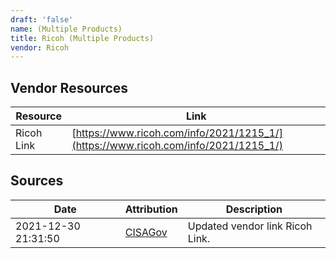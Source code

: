 ```yaml
---
draft: 'false'
name: (Multiple Products)
title: Ricoh (Multiple Products)
vendor: Ricoh
---
```


## Vendor Resources
| Resource | Link |
| --- | --- |
| Ricoh Link | [https://www.ricoh.com/info/2021/1215_1/](https://www.ricoh.com/info/2021/1215_1/) |



## Sources
| Date | Attribution | Description |
| --- | --- | --- |
| 2021-12-30 21:31:50 | [CISAGov](https://raw.githubusercontent.com/cisagov/log4j-affected-db/develop/README.md) | Updated vendor link Ricoh Link.  |
